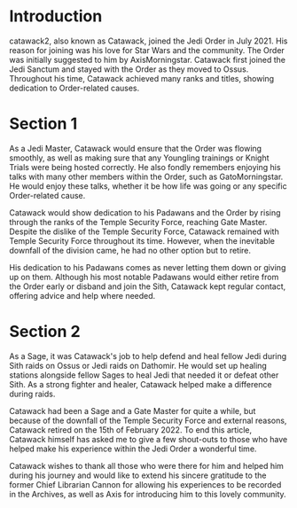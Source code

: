 # Introduction

catawack2, also known as Catawack, joined the Jedi Order in July 2021.
His reason for joining was his love for Star Wars and the community.
The Order was initially suggested to him by AxisMorningstar.
Catawack first joined the Jedi Sanctum and stayed with the Order as they moved to Ossus.
Throughout his time, Catawack achieved many ranks and titles, showing dedication to Order-related causes.

# Section 1

As a Jedi Master, Catawack would ensure that the Order was flowing smoothly, as well as making sure that any Youngling trainings or Knight Trials were being hosted correctly.
He also fondly remembers enjoying his talks with many other members within the Order, such as GatoMorningstar.
He would enjoy these talks, whether it be how life was going or any specific Order-related cause.

Catawack would show dedication to his Padawans and the Order by rising through the ranks of the Temple Security Force, reaching Gate Master.
Despite the dislike of the Temple Security Force, Catawack remained with Temple Security Force throughout its time.
However, when the inevitable downfall of the division came, he had no other option but to retire.

His dedication to his Padawans comes as never letting them down or giving up on them.
Although his most notable Padawans would either retire from the Order early or disband and join the Sith, Catawack kept regular contact, offering advice and help where needed.

# Section 2

As a Sage, it was Catawack's job to help defend and heal fellow Jedi during Sith raids on Ossus or Jedi raids on Dathomir.
He would set up healing stations alongside fellow Sages to heal Jedi that needed it or defeat other Sith.
As a strong fighter and healer, Catawack helped make a difference during raids.

Catawack had been a Sage and a Gate Master for quite a while, but because of the downfall of the Temple Security Force and external reasons, Catawack retired on the 15th of February 2022.
To end this article, Catawack himself has asked me to give a few shout-outs to those who have helped make his experience within the Jedi Order a wonderful time.

Catawack wishes to thank all those who were there for him and helped him during his journey and would like to extend his sincere gratitude to the former Chief Librarian Cannon for allowing his experiences to be recorded in the Archives, as well as Axis for introducing him to this lovely community.
